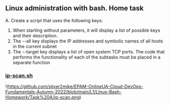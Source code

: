 ## Linux administration with bash. Home task
A. Create a script that uses the following keys:
1. When starting without parameters, it will display a list of possible keys and their description. 
2. The --all key displays the IP addresses and symbolic names of all hosts in the current subnet 
3. The --target key displays a list of open system TCP ports.
The code that performs the functionality of each of the subtasks must be placed in a separate function

### [ip-scan.sh](https://github.com/silver2mike/EPAM-OnlineUA-Cloud-DevOps-Fundamentals-Autumn-2022/blob/main/L1/LInux-Bash-Homework/ip-scan.sh)

!(https://github.com/silver2mike/EPAM-OnlineUA-Cloud-DevOps-Fundamentals-Autumn-2022/blob/main/L1/LInux-Bash-Homework/Task%20A/ip-scan.png)

